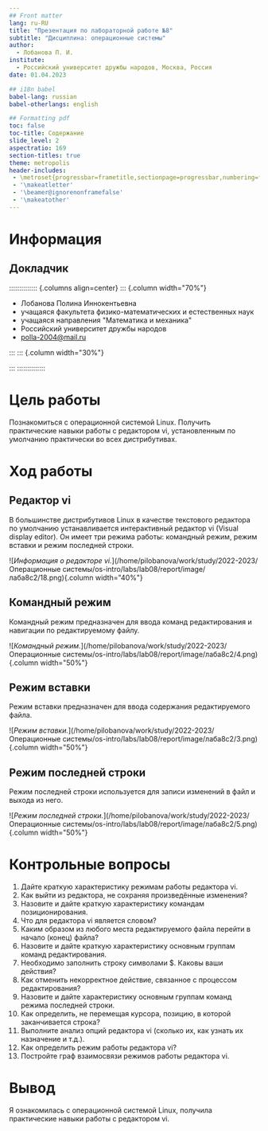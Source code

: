 ```yaml
---
## Front matter
lang: ru-RU
title: "Презентация по лабораторной работе №8"
subtitle: "Дисциплина: операционные системы"
author:
  - Лобанова П. И.
institute:
  - Российский университет дружбы народов, Москва, Россия
date: 01.04.2023

## i18n babel
babel-lang: russian
babel-otherlangs: english

## Formatting pdf
toc: false
toc-title: Содержание
slide_level: 2
aspectratio: 169
section-titles: true
theme: metropolis
header-includes:
 - \metroset{progressbar=frametitle,sectionpage=progressbar,numbering=fraction}
 - '\makeatletter'
 - '\beamer@ignorenonframefalse'
 - '\makeatother'
---
```


# Информация

## Докладчик

:::::::::::::: {.columns align=center}
::: {.column width="70%"}

 * Лобанова Полина Иннокентьевна
  * учащаяся факультета физико-математических и естественных наук
  * учащаяся направления "Математика и механика"
  * Российский университет дружбы народов
  * [polla-2004@mail.ru](polla-2004@mail.ru)

:::
::: {.column width="30%"}


:::
::::::::::::::

# Цель работы

Познакомиться с операционной системой Linux. Получить практические навыки работы с редактором vi, установленным по умолчанию практически во всех дистрибутивах.

# Ход работы

## Редактор vi

В большинстве дистрибутивов Linux в качестве текстового редактора по умолчанию устанавливается интерактивный редактор vi (Visual display editor). Он имеет три режима работы: командный режим, режим вставки и режим последней строки.

![*Информация о редакторе vi.*](/home/pilobanova/work/study/2022-2023/Операционные системы/os-intro/labs/lab08/report/image/лаба8с2/18.png){.column width="40%"}

## Командный режим

Командный режим предназначен для ввода команд редактирования и навигации по редактируемому файлу.

![*Командный режим.*](/home/pilobanova/work/study/2022-2023/Операционные системы/os-intro/labs/lab08/report/image/лаба8с2/4.png){.column width="50%"}

## Режим вставки

Режим вставки предназначен для ввода содержания редактируемого файла.

![*Режим вставки.*](/home/pilobanova/work/study/2022-2023/Операционные системы/os-intro/labs/lab08/report/image/лаба8с2/3.png){.column width="50%"}

## Режим последней строки

Режим последней строки используется для записи изменений в файл и выхода из него.

![*Режим последней строки.*](/home/pilobanova/work/study/2022-2023/Операционные системы/os-intro/labs/lab08/report/image/лаба8с2/5.png){.column width="50%"}

# Контрольные вопросы

1. Дайте краткую характеристику режимам работы редактора vi.
2. Как выйти из редактора, не сохраняя произведённые изменения?
3. Назовите и дайте краткую характеристику командам позиционирования.
4. Что для редактора vi является словом?
5. Каким образом из любого места редактируемого файла перейти в начало (конец)
файла?
6. Назовите и дайте краткую характеристику основным группам команд редактирования.
7. Необходимо заполнить строку символами $. Каковы ваши действия?
8. Как отменить некорректное действие, связанное с процессом редактирования?
9. Назовите и дайте характеристику основным группам команд режима последней строки.
10. Как определить, не перемещая курсора, позицию, в которой заканчивается строка?
11. Выполните анализ опций редактора vi (сколько их, как узнать их назначение и т.д.).
12. Как определить режим работы редактора vi?
13. Постройте граф взаимосвязи режимов работы редактора vi.

# Вывод

Я ознакомилась с операционной системой Linux, получила практические навыки работы с редактором vi.
